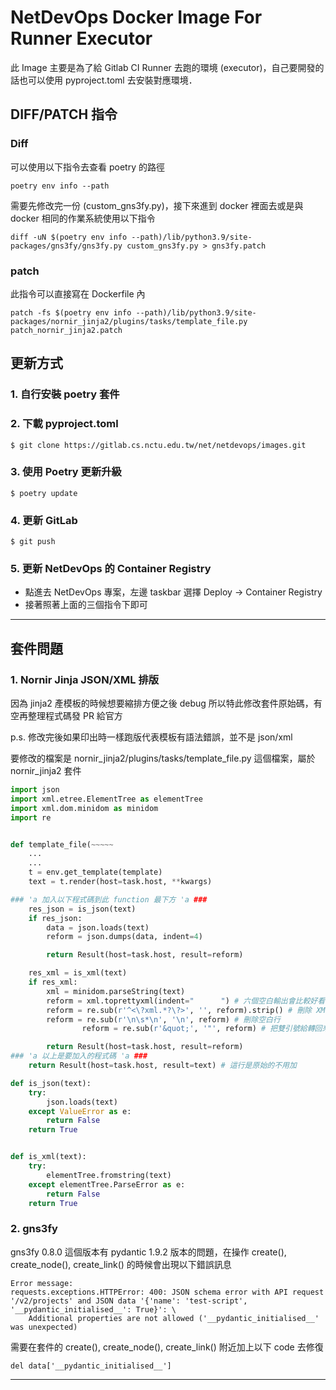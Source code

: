# NetDevOps Docker Image For Runner Executor 

此 Image 主要是為了給 Gitlab CI Runner 去跑的環境 (executor)，自己要開發的話也可以使用 pyproject.toml 去安裝對應環境．

## DIFF/PATCH 指令

### Diff

可以使用以下指令去查看 poetry 的路徑

```
poetry env info --path
```

需要先修改完一份 (custom_gns3fy.py)，接下來進到 docker 裡面去或是與 docker 相同的作業系統使用以下指令

```
diff -uN $(poetry env info --path)/lib/python3.9/site-packages/gns3fy/gns3fy.py custom_gns3fy.py > gns3fy.patch
```

### patch

此指令可以直接寫在 Dockerfile 內

```
patch -fs $(poetry env info --path)/lib/python3.9/site-packages/nornir_jinja2/plugins/tasks/template_file.py patch_nornir_jinja2.patch
```

## 更新方式

### 1. 自行安裝 poetry 套件

### 2. 下載 pyproject.toml

```
$ git clone https://gitlab.cs.nctu.edu.tw/net/netdevops/images.git
```

### 3. 使用 Poetry 更新升級

```
$ poetry update
```

### 4. 更新 GitLab

```
$ git push
```

### 5. 更新 NetDevOps 的 Container Registry

- 點進去 NetDevOps 專案，左邊 taskbar 選擇 Deploy -> Container Registry 
- 接著照著上面的三個指令下即可

***

## 套件問題

### 1. Nornir Jinja JSON/XML 排版

因為 jinja2 產模板的時候想要縮排方便之後 debug 所以特此修改套件原始碼，有空再整理程式碼發 PR 給官方

p.s. 修改完後如果印出時一樣跑版代表模板有語法錯誤，並不是 json/xml

要修改的檔案是 nornir_jinja2/plugins/tasks/template_file.py 這個檔案，屬於 nornir_jinja2 套件
``` python
import json
import xml.etree.ElementTree as elementTree
import xml.dom.minidom as minidom
import re


def template_file(~~~~~
	...
	...
	t = env.get_template(template)
	text = t.render(host=task.host, **kwargs)

### 'a 加入以下程式碼到此 function 最下方 'a ###
	res_json = is_json(text)
    if res_json:
        data = json.loads(text)
        reform = json.dumps(data, indent=4)

        return Result(host=task.host, result=reform)

    res_xml = is_xml(text)
    if res_xml:
        xml = minidom.parseString(text)
        reform = xml.toprettyxml(indent="      ") # 六個空白輸出會比較好看
        reform = re.sub(r'^<\?xml.*?\?>', '', reform).strip() # 刪除 XML 聲明
        reform = re.sub(r'\n\s*\n', '\n', reform) # 刪除空白行
				reform = re.sub(r'&quot;', '"', reform) # 把雙引號給轉回來

        return Result(host=task.host, result=reform)
### 'a 以上是要加入的程式碼 'a ###
	return Result(host=task.host, result=text) # 這行是原始的不用加

def is_json(text):
    try:
        json.loads(text)
    except ValueError as e:
        return False
    return True


def is_xml(text):
    try:
        elementTree.fromstring(text)
    except elementTree.ParseError as e:
        return False
    return True
```

### 2. gns3fy

gns3fy 0.8.0 這個版本有 pydantic 1.9.2 版本的問題，在操作 create(), create_node(), create_link() 的時候會出現以下錯誤訊息  

```
Error message: 
requests.exceptions.HTTPError: 400: JSON schema error with API request '/v2/projects' and JSON data '{'name': 'test-script', '__pydantic_initialised__': True}': \ 
    Additional properties are not allowed ('__pydantic_initialised__' was unexpected)
```

需要在套件的 create(), create_node(), create_link() 附近加上以下 code 去修復 
```
del data['__pydantic_initialised__']
```

***